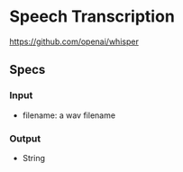 # Speech Transcription

https://github.com/openai/whisper

## Specs

### Input

- filename: a wav filename

### Output

- String